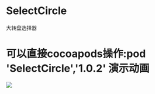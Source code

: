 # SelectCircle
大转盘选择器

可以直接cocoapods操作:pod 'SelectCircle','1.0.2'
演示动画
==========
![](https://github.com/xhisdai/SelectCircle/blob/master/showGif/cricle.gif)
